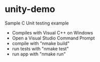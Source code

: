 # unity-demo
Sample C Unit testing example

- Compiles with Visual C++ on Windows
- Open a Visual Studio Command Prompt
- compile with "nmake build"
- run tests with "nmake test"
- run app with "nmake run"
